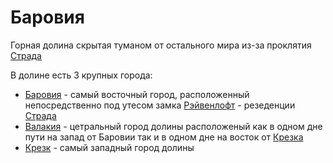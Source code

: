 # Баровия

Горная долина скрытая туманом от остального мира из-за проклятия [Страда](../npcs/strad.md)

В долине есть 3 крупных города:
- [Баровия](./barovia_city.md) - самый восточный город, расположенный непосредственно под утесом замка [Рэйвенлофт](./ravenloft.md) - резеденции [Страда](../npcs/strad.md)
- [Валакия](./valakhi.md) - цетральный город долины расположеный как в одном дне пути на запад от Баровии так и в одном дне на восток от [Крезка](./kretzk.md)
- [Крезк](./kretzk.md) - самый западный город долины